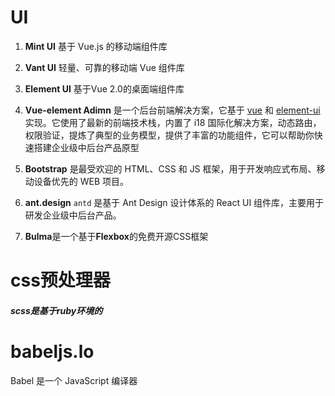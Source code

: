# UI 

1. **Mint UI**  基于 Vue.js 的移动端组件库

2. **Vant UI**  轻量、可靠的移动端 Vue 组件库
3. **Element UI** 基于Vue 2.0的桌面端组件库
4. **Vue-element Adimn** 是一个后台前端解决方案，它基于 [vue](https://github.com/vuejs/vue) 和 [element-ui](https://github.com/ElemeFE/element)实现。它使用了最新的前端技术栈，内置了 i18 国际化解决方案，动态路由，权限验证，提炼了典型的业务模型，提供了丰富的功能组件，它可以帮助你快速搭建企业级中后台产品原型
5. **Bootstrap** 是最受欢迎的 HTML、CSS 和 JS 框架，用于开发响应式布局、移动设备优先的 WEB 项目。

6. **ant.design** `antd` 是基于 Ant Design 设计体系的 React UI 组件库，主要用于研发企业级中后台产品。

7. **Bulma**是一个基于**Flexbox**的免费开源CSS框架

# css预处理器

##### scss是基于ruby环境的

# babeljs.lo

Babel 是一个 JavaScript 编译器